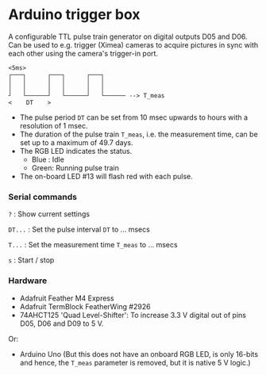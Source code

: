 # Arduino trigger box

A configurable TTL pulse train generator on digital outputs D05 and D06. Can be
used to e.g. trigger (Ximea) cameras to acquire pictures in sync with each
other using the camera's trigger-in port.

    <5ms>
    ┌───┐      ┌───┐      ┌───┐
    │   │      │   │      │   │
    │   │      │   │      │   │
    ┘   └──────┘   └──────┘   └────── --> T_meas
    <    DT    >

  * The pulse period `DT` can be set from 10 msec upwards to hours
    with a resolution of 1 msec.
  * The duration of the pulse train `T_meas`, i.e. the measurement
    time, can be set up to a maximum of 49.7 days.
  * The RGB LED indicates the status.
      - Blue : Idle
      - Green: Running pulse train
  * The on-board LED #13 will flash red with each pulse.

### Serial commands
  ``?``     : Show current settings

  ``DT...`` : Set the pulse interval `DT` to ... msecs

  ``T...``  : Set the measurement time `T_meas` to ... msecs

  ``s``     : Start / stop

### Hardware
  * Adafruit Feather M4 Express
  * Adafruit TermBlock FeatherWing #2926
  * 74AHCT125 'Quad Level-Shifter': To increase 3.3 V digital out of pins D05, D06 and D09 to 5 V.

  Or:

  * Arduino Uno (But this does not have an onboard RGB LED, is only 16-bits and
    hence, the `T_meas` parameter is removed, but it is native 5 V logic.)
